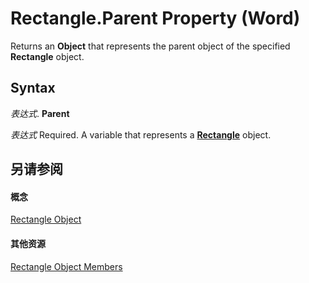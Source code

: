 
# Rectangle.Parent Property (Word)

Returns an  **Object** that represents the parent object of the specified **Rectangle** object.


## Syntax

 _表达式_. **Parent**

 _表达式_ Required. A variable that represents a **[Rectangle](90ad4f48-2051-38f9-9b2e-a14bd38478be.md)** object.


## 另请参阅


#### 概念


[Rectangle Object](90ad4f48-2051-38f9-9b2e-a14bd38478be.md)
#### 其他资源


[Rectangle Object Members](http://msdn.microsoft.com/library/0100767b-7e71-a34b-4051-1de890574f82%28Office.15%29.aspx)